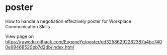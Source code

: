# poster
How to handle a negotiation effectively poster for Workplace Communication Skills

View page on https://rawcdn.githack.com/EugeneYo/poster/ed32586292282367a4bc7400e99468520bb7d2db/index.html
